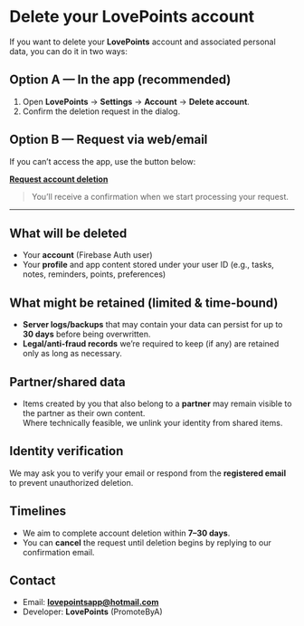 # Delete your LovePoints account

If you want to delete your **LovePoints** account and associated personal data, you can do it in two ways:

## Option A — In the app (recommended)
1. Open **LovePoints** → **Settings** → **Account** → **Delete account**.
2. Confirm the deletion request in the dialog.

## Option B — Request via web/email
If you can’t access the app, use the button below:

**[Request account deletion](mailto:lovepointsapp@hotmail.com?subject=Account%20deletion%20request%20for%20LovePoints&body=Please%20delete%20my%20LovePoints%20account.%0A%0ARegistered%20email%3A%20_____%0ACountry%3A%20_____%0AReason%20(optional)%3A%20_____%0A%0AI%20understand%20this%20action%20is%20irreversible.)**

> You’ll receive a confirmation when we start processing your request.

---

## What will be deleted
- Your **account** (Firebase Auth user)  
- Your **profile** and app content stored under your user ID (e.g., tasks, notes, reminders, points, preferences)

## What might be retained (limited & time-bound)
- **Server logs/backups** that may contain your data can persist for up to **30 days** before being overwritten.
- **Legal/anti-fraud records** we’re required to keep (if any) are retained only as long as necessary.

## Partner/shared data
- Items created by you that also belong to a **partner** may remain visible to the partner as their own content.  
  Where technically feasible, we unlink your identity from shared items.

## Identity verification
We may ask you to verify your email or respond from the **registered email** to prevent unauthorized deletion.

## Timelines
- We aim to complete account deletion within **7–30 days**.  
- You can **cancel** the request until deletion begins by replying to our confirmation email.

## Contact
- Email: **lovepointsapp@hotmail.com**  
- Developer: **LovePoints** (PromoteByA)

